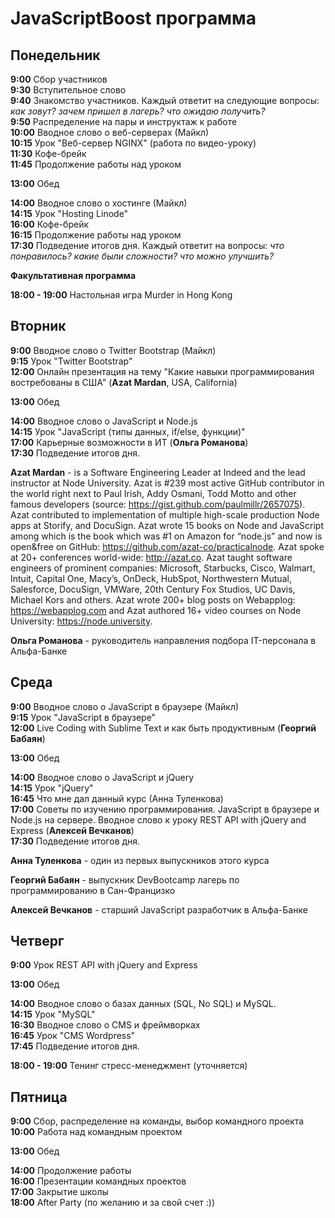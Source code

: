 # JavaScriptBoost программа

## Понедельник

**9:00** Сбор участников  
**9:30** Вступительное слово  
**9:40** Знакомство участников. Каждый ответит на следующие вопросы: *как зовут? зачем пришел в лагерь? что ожидаю получить?*  
**9:50** Распределение на пары и инструктаж к работе  
**10:00** Вводное слово о веб-серверах (Майкл)  
**10:15** Урок "Веб-сервер NGINX" (работа по видео-уроку)  
**11:30** Кофе-брейк  
**11:45** Продолжение работы над уроком

**13:00** Обед

**14:00** Вводное слово о хостинге (Майкл)  
**14:15** Урок "Hosting Linode"  
**16:00** Кофе-брейк  
**16:15** Продолжение работы над уроком  
**17:30** Подведение итогов дня. Каждый ответит на вопросы: *что понравилось? какие были сложности? что можно улучшить?*

**Факультативная программа**

**18:00 - 19:00** Настольная игра Murder in Hong Kong

## Вторник

**9:00** Вводное слово о Twitter Bootstrap (Майкл)  
**9:15** Урок "Twitter Bootstrap"   
**12:00** Онлайн презентация на тему "Какие навыки программирования востребованы в США" (**Azat Mardan**, USA, California)  

**13:00** Обед

**14:00** Вводное слово о JavaScript и Node.js  
**14:15** Урок "JavaScript (типы данных, if/else, функции)"  
**17:00** Карьерные возможности в ИТ (**Ольга Романова**)  
**17:30** Подведение итогов дня.

**Azat Mardan** - is a Software Engineering Leader at Indeed and the lead instructor at Node University. Azat is #239 most active GitHub contributor in the world right next to Paul Irish, Addy Osmani, Todd Motto and other famous developers (source: https://gist.github.com/paulmillr/2657075). Azat contributed to implementation of multiple high-scale production Node apps at Storify, and DocuSign. Azat wrote 15 books on Node and JavaScript among which is the book which was #1 on Amazon for “node.js” and now is open&free on GitHub: https://github.com/azat-co/practicalnode. Azat spoke at 20+ conferences world-wide: http://azat.co. Azat taught software engineers of prominent companies: Microsoft, Starbucks, Cisco, Walmart, Intuit, Capital One, Macy’s, OnDeck, HubSpot, Northwestern Mutual, Salesforce, DocuSign, VMWare, 20th Century Fox Studios, UC Davis, Michael Kors and others. Azat wrote 200+ blog posts on Webapplog: https://webapplog.com and Azat authored 16+ video courses on Node University: https://node.university.

**Ольга Романова** - руководитель направления подбора IT-персонала в Альфа-Банке

## Среда

**9:00** Вводное слово о JavaScript в браузере (Майкл)  
**9:15** Урок "JavaScript в браузере"   
**12:00** Live Coding with Sublime Text и как быть продуктивным (**Георгий Бабаян**)  

**13:00** Обед

**14:00** Вводное слово о JavaScript и jQuery  
**14:15** Урок "jQuery"  
**16:45** Что мне дал данный курс (Анна Туленкова)  
**17:00** Советы по изучению программирования. JavaScript в браузере и Node.js на сервере. Вводное слово к уроку REST API with jQuery and Express (**Алексей Вечканов**)  
**17:30** Подведение итогов дня.

**Анна Туленкова** - один из первых выпускников этого курса

**Георгий Бабаян** - выпускник DevBootcamp лагерь по программированию в Сан-Францизко

**Алексей Вечканов** - cтарший JavaScript разработчик в Альфа-Банке

## Четверг

**9:00** Урок REST API with jQuery and Express

**13:00** Обед

**14:00** Вводное слово о базах данных (SQL, No SQL) и MySQL.  
**14:15** Урок "MySQL"  
**16:30** Вводное слово о CMS и фреймворках  
**16:45** Урок "CMS Wordpress"  
**17:45** Подведение итогов дня.

**18:00 - 19:00** Тенинг стресс-менеджмент (уточняется)

## Пятница

**9:00** Сбор, распределение на команды, выбор командного проекта  
**10:00** Работа над командным проектом

**13:00** Обед

**14:00** Продолжение работы  
**16:00** Презентации командных проектов  
**17:00** Закрытие школы  
**18:00** After Party (по желанию и за свой счет :))
